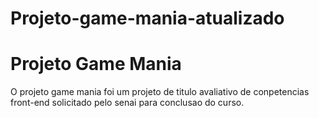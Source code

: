 # Projeto-game-mania-atualizado
<h1>Projeto Game Mania</h1></hr>
<p> O projeto game mania foi um projeto de titulo avaliativo de conpetencias front-end solicitado pelo senai para conclusao do curso.</p>
